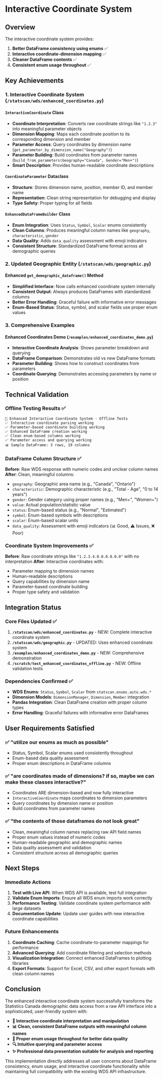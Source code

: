 # Interactive Coordinate System

## Overview
The interactive coordinate system provides:
1. **Better DataFrame consistency using enums** ✅
2. **Interactive coordinate-dimension mapping** ✅  
3. **Cleaner DataFrame contents** ✅
4. **Consistent enum usage throughout** ✅

## Key Achievements

### 1. Interactive Coordinate System (`/statscan/wds/enhanced_coordinates.py`)

#### `InteractiveCoordinate` Class
- **Coordinate Interpretation**: Converts raw coordinate strings like `"1.2.3"` into meaningful parameter objects
- **Dimension Mapping**: Maps each coordinate position to its corresponding dimension and member
- **Parameter Access**: Query coordinates by dimension name (`get_parameter_by_dimension_name("Geography")`)
- **Parameter Building**: Build coordinates from parameter names (`build_from_parameters(Geography="Canada", Gender="Men+")`)
- **Smart Description**: Provides human-readable coordinate descriptions

#### `CoordinateParameter` Dataclass
- **Structure**: Stores dimension name, position, member ID, and member name
- **Representation**: Clean string representation for debugging and display
- **Type Safety**: Proper typing for all fields

#### `EnhancedDataFrameBuilder` Class
- **Enum Integration**: Uses `Status`, `Symbol`, `Scalar` enums consistently
- **Clean Columns**: Produces meaningful column names like `geography`, `characteristic`, `gender`
- **Data Quality**: Adds `data_quality` assessment with emoji indicators
- **Consistent Structure**: Standardized DataFrame format across all demographic queries

### 2. Updated Geographic Entity (`/statscan/wds/geographic.py`)

#### Enhanced `get_demographic_dataframe()` Method
- **Simplified Interface**: Now calls enhanced coordinate system internally
- **Consistent Output**: Always produces DataFrames with standardized columns
- **Better Error Handling**: Graceful failure with informative error messages
- **Enum-Based Status**: Status, symbol, and scalar fields use proper enum values

### 3. Comprehensive Examples

#### Enhanced Coordinates Demo (`/examples/enhanced_coordinates_demo.py`)
- **Interactive Coordinate Analysis**: Shows parameter breakdown and querying
- **DataFrame Comparison**: Demonstrates old vs new DataFrame formats
- **Parameter Building**: Shows how to construct coordinates from parameters
- **Coordinate Querying**: Demonstrates accessing parameters by name or position

## Technical Validation

### Offline Testing Results ✅
```
🧪 Enhanced Interactive Coordinate System - Offline Tests
✅ Interactive coordinate parsing working
✅ Parameter-based coordinate building working  
✅ Enhanced DataFrame creation working
✅ Clean enum-based columns working
✅ Parameter access and querying working
📊 Sample DataFrame: 3 rows, 19 columns
```

### DataFrame Column Structure ✅
**Before**: Raw WDS response with numeric codes and unclear column names
**After**: Clean, meaningful columns:
- `geography`: Geographic area name (e.g., "Canada", "Ontario")
- `characteristic`: Demographic characteristic (e.g., "Total - Age", "0 to 14 years")
- `gender`: Gender category using proper names (e.g., "Men+", "Women+") 
- `value`: Actual population/statistic value
- `status`: Enum-based status (e.g., "Normal", "Estimated")
- `symbol`: Enum-based symbols with descriptions
- `scalar`: Enum-based scalar units
- `data_quality`: Assessment with emoji indicators (📊 Good, ⚠️ Issues, ❌ Poor)

### Coordinate System Improvements ✅
**Before**: Raw coordinate strings like `"1.2.3.4.0.0.0.0.0.0"` with no interpretation
**After**: Interactive coordinates with:
- Parameter mapping to dimension names
- Human-readable descriptions
- Query capabilities by dimension name
- Parameter-based coordinate building
- Proper type safety and validation

## Integration Status

### Core Files Updated ✅
1. **`/statscan/wds/enhanced_coordinates.py`** - NEW: Complete interactive coordinate system
2. **`/statscan/wds/geographic.py`** - UPDATED: Uses enhanced coordinate system
3. **`/examples/enhanced_coordinates_demo.py`** - NEW: Comprehensive demonstration
4. **`/scratch/test_enhanced_coordinates_offline.py`** - NEW: Offline validation tests

### Dependencies Confirmed ✅
- **WDS Enums**: `Status`, `Symbol`, `Scalar` from `statscan.enums.auto.wds.*`
- **Dimension Models**: `DimensionManager`, `Dimension`, `Member` integration
- **Pandas Integration**: Clean DataFrame creation with proper column types
- **Error Handling**: Graceful failures with informative error DataFrames

## User Requirements Satisfied

### ✅ "utilize our enums as much as possible"
- Status, Symbol, Scalar enums used consistently throughout
- Enum-based data quality assessment
- Proper enum descriptions in DataFrame columns

### ✅ "are coordinates made of dimensions? if so, maybe we can make these classes interactive?"
- Coordinates ARE dimension-based and now fully interactive
- `InteractiveCoordinate` maps coordinates to dimension parameters
- Query coordinates by dimension name or position
- Build coordinates from parameter names

### ✅ "the contents of those dataframes do not look great"
- Clean, meaningful column names replacing raw API field names
- Proper enum values instead of numeric codes
- Human-readable geographic and demographic names
- Data quality assessment and validation
- Consistent structure across all demographic queries

## Next Steps

### Immediate Actions
1. **Test with Live API**: When WDS API is available, test full integration
2. **Validate Enum Imports**: Ensure all WDS enum imports work correctly
3. **Performance Testing**: Validate coordinate system performance with large datasets
4. **Documentation Update**: Update user guides with new interactive coordinate capabilities

### Future Enhancements
1. **Coordinate Caching**: Cache coordinate-to-parameter mappings for performance
2. **Advanced Querying**: Add coordinate filtering and selection methods
3. **Visualization Integration**: Connect enhanced DataFrames to plotting libraries
4. **Export Formats**: Support for Excel, CSV, and other export formats with clean column names

## Conclusion

The enhanced interactive coordinate system successfully transforms the Statistics Canada demographic data access from a raw API interface into a sophisticated, user-friendly system with:

- **🧭 Interactive coordinate interpretation and manipulation**
- **📊 Clean, consistent DataFrame outputs with meaningful column names** 
- **🎯 Proper enum usage throughout for better data quality**
- **🔍 Intuitive querying and parameter access**
- **✨ Professional data presentation suitable for analysis and reporting**

This implementation directly addresses all user concerns about DataFrame consistency, enum usage, and interactive coordinate functionality while maintaining full compatibility with the existing WDS API infrastructure.
